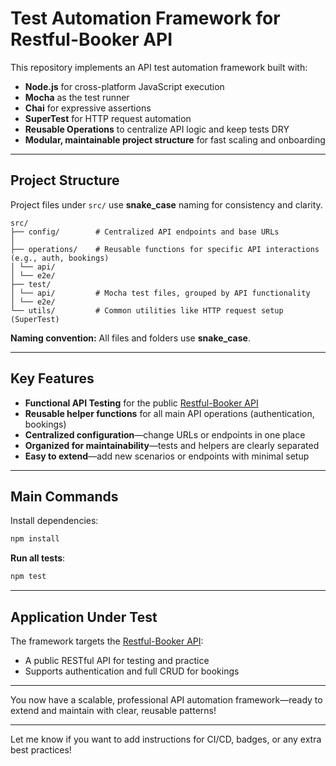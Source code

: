 # Test Automation Framework for Restful-Booker API

This repository implements an API test automation framework built with:

- **Node.js** for cross-platform JavaScript execution
- **Mocha** as the test runner
- **Chai** for expressive assertions
- **SuperTest** for HTTP request automation
- **Reusable Operations** to centralize API logic and keep tests DRY
- **Modular, maintainable project structure** for fast scaling and onboarding

---

## Project Structure

Project files under `src/` use **snake_case** naming for consistency and clarity.

```
src/
├── config/        # Centralized API endpoints and base URLs
│
├── operations/    # Reusable functions for specific API interactions (e.g., auth, bookings)
│ └── api/
│ └── e2e/
├── test/
│ └── api/         # Mocha test files, grouped by API functionality
│ └── e2e/
└── utils/         # Common utilities like HTTP request setup (SuperTest)
```

**Naming convention:** All files and folders use **snake_case**.

---

## Key Features

- **Functional API Testing** for the public [Restful-Booker API](https://restful-booker.herokuapp.com/apidoc/index.html)
- **Reusable helper functions** for all main API operations (authentication, bookings)
- **Centralized configuration**—change URLs or endpoints in one place
- **Organized for maintainability**—tests and helpers are clearly separated
- **Easy to extend**—add new scenarios or endpoints with minimal setup

---

## Main Commands

Install dependencies:

```bash
npm install
```

**Run all tests**:

```bash
npm test
```

---

## Application Under Test

The framework targets the [Restful-Booker API](https://restful-booker.herokuapp.com/apidoc/index.html):

- A public RESTful API for testing and practice
- Supports authentication and full CRUD for bookings

---

You now have a scalable, professional API automation framework—ready to extend and maintain with clear, reusable patterns!

---

Let me know if you want to add instructions for CI/CD, badges, or any extra best practices!
